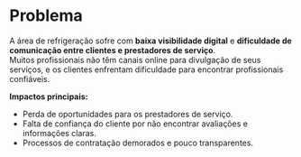 # Problema

A área de refrigeração sofre com **baixa visibilidade digital** e **dificuldade de comunicação entre clientes e prestadores de serviço**.  
Muitos profissionais não têm canais online para divulgação de seus serviços, e os clientes enfrentam dificuldade para encontrar profissionais confiáveis.

**Impactos principais:**
- Perda de oportunidades para os prestadores de serviço.
- Falta de confiança do cliente por não encontrar avaliações e informações claras.
- Processos de contratação demorados e pouco transparentes.
